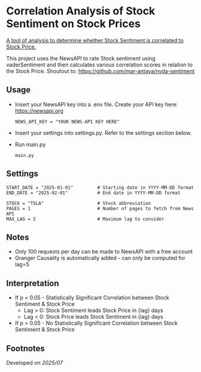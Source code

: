 # Correlation Analysis of Stock Sentiment on Stock Prices
<ins>A tool of analysis to determine whether Stock Sentiment is correlated to Stock Price.</ins> 

This project uses the NewsAPI to rate Stock sentiment using vaderSentiment and then calculates various correlation scores in relation to the Stock Price. Shoutout to: https://github.com/mar-antaya/nvda-sentiment

## Usage
- Insert your NewsAPI key into a .env file. Create your API key here: https://newsapi.org
  ````
  NEWS_API_KEY = "YOUR NEWS-API KEY HERE"
  ````
- Insert your settings into settings.py. Refer to the settings section below.

- Run main.py
  ````
  main.py 
  ````

## Settings

  ````
  START_DATE = "2025-01-01"         # Starting date in YYYY-MM-DD format
  END_DATE = "2025-02-01"           # End date in YYYY-MM-DD format
  
  STOCK = "TSLA"                    # Stock abbreviation
  PAGES = 1                         # Number of pages to fetch from News API
  MAX_LAG = 5                       # Maximum lag to consider
  ````

## Notes
- Only 100 requests per day can be made to NewsAPI with a free account
- Granger Causality is automatically added - can only be computed for lag=5 

## Interpretation
- If p < 0.05 - Statistically Significant Correlation between Stock Sentiment & Stock Price 
    - Lag > 0: Stock Sentiment leads Stock Price in {lag} days
    - Lag < 0: Stock Price leads Stock Sentiment in {lag} days
- If p > 0.05 - No Statistically Significant Correlation between Stock Sentiment & Stock Price 

## Footnotes
Developed on _2025/07_
